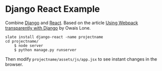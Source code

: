 Django React Example
====================

Combine [Django](https://www.djangoproject.com/) and [React](https://facebook.github.io/react/).
Based on the article [Using Webpack transparently with Django](http://owaislone.org/blog/webpack-plus-reactjs-and-django/) by Owais Lone.

```
slate install django-react -name projectname
cd projectname/
    $ node server
    $ python manage.py runserver
```

Then modify `projectname/assets/js/app.jsx` to see instant changes in the browser.
